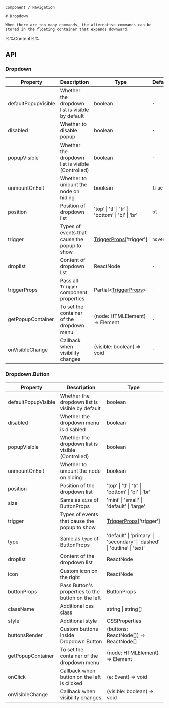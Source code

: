 `````
Component / Navigation

# Dropdown

When there are too many commands, the alternative commands can be stored in the floating container that expands downward.
`````

%%Content%%

## API

### Dropdown

|Property|Description|Type|DefaultValue|Version|
|---|---|---|---|---|
|defaultPopupVisible|Whether the dropdown list is visible by default|boolean |`-`|-|
|disabled|Whether to disable popup|boolean |`-`|2.16.0|
|popupVisible|Whether the dropdown list is visible (Controlled)|boolean |`-`|-|
|unmountOnExit|Whether to umount the node on hiding|boolean |`true`|-|
|position|Position of dropdown list|'top' \| 'tl' \| 'tr' \| 'bottom' \| 'bl' \| 'br' |`bl`|-|
|trigger|Types of events that cause the popup to show|[TriggerProps](trigger#trigger)['trigger'] |`hover`|-|
|droplist|Content of dropdown list|ReactNode |`-`|-|
|triggerProps|Pass all `Trigger` component properties|Partial&lt;[TriggerProps](trigger#trigger)&gt; |`-`|-|
|getPopupContainer|To set the container of the dropdown menu|(node: HTMLElement) => Element |`-`|-|
|onVisibleChange|Callback when visibility changes|(visible: boolean) => void |`-`|-|

### Dropdown.Button

|Property|Description|Type|DefaultValue|Version|
|---|---|---|---|---|
|defaultPopupVisible|Whether the dropdown list is visible by default|boolean |`-`|2.51.0|
|disabled|Whether the dropdown menu is disabled|boolean |`-`|2.6.0|
|popupVisible|Whether the dropdown list is visible (Controlled)|boolean |`-`|2.51.0|
|unmountOnExit|Whether to umount the node on hiding|boolean |`true`|-|
|position|Position of the dropdown list|'top' \| 'tl' \| 'tr' \| 'bottom' \| 'bl' \| 'br' |`br`|-|
|size|Same as `size` of ButtonProps|'mini' \| 'small' \| 'default' \| 'large' |`-`|-|
|trigger|Types of events that cause the popup to show|[TriggerProps](trigger#trigger)['trigger'] |`hover`|-|
|type|Same as `type` of ButtonProps|'default' \| 'primary' \| 'secondary' \| 'dashed' \| 'outline' \| 'text' |`default`|-|
|droplist|Content of the dropdown list|ReactNode |`-`|-|
|icon|Custom icon on the right|ReactNode |`<IconMore />`|-|
|buttonProps|Pass Button's properties to the button on the left|ButtonProps |`-`|-|
|className|Additional css class|string \| string[] |`-`|-|
|style|Additional style|CSSProperties |`-`|-|
|buttonsRender|Custom buttons inside Dropdown.Button|(buttons: ReactNode[]) => ReactNode[] |`-`|-|
|getPopupContainer|To set the container of the dropdown menu|(node: HTMLElement) => Element |`-`|2.51.0|
|onClick|Callback when button on the left is clicked|(e: Event) => void |`-`|-|
|onVisibleChange|Callback when visibility changes|(visible: boolean) => void |`-`|-|
